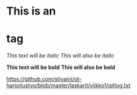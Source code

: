 # This is an <h1> tag

*This text will be italic*
_This will also be italic_

**This text will be bold**
__This will also be bold__


https://github.com/stjvaini/ot-harjoitustyo/blob/master/laskarit/viikko1/gitlog.txt
